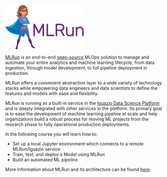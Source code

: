 <img src="./../assets/logo.png" width="250x" alt="mlrun">

[MLRun](https://www.iguazio.com/open-source/mlrun/) is an end-to-end [open-source](https://github.com/mlrun/mlrun)
MLOps solution to manage and automate your entire analytics and machine learning lifecycle, from data ingestion, through
model development, to full pipeline deployment in production.

MLRun offers a convenient abstraction layer to a wide variety of technology stacks while empowering data engineers
and data scientists to define the features and models with ease and flexibility.

MLRun is running as a built-in service in the [Iguazio Data Science Platform](https://www.iguazio.com/) and is
deeply integrated with other services in the platform. Its primary goal is to ease the development of machine
learning pipeline at scale and help organizations build a robust process for moving ML projects from the research
phase to fully operational production deployments.

In the following course you will learn how to:

- Set up a local Jupyter environment which connects to a remote MLRun/Iguazio service
- Train, test, and deploy a Model using MLRun
- Build an automated ML pipeline

More information about MLRun and its architecture can be found [here](https://docs.mlrun.org/en/latest).
